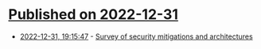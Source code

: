 # [Published on 2022-12-31](index.md)

* [2022-12-31, 19:15:47](https://lobste.rs/s/murzfy/survey_security_mitigations) - [Survey of security mitigations and architectures](https://saaramar.github.io/memory_safety_blogpost_2022/)
